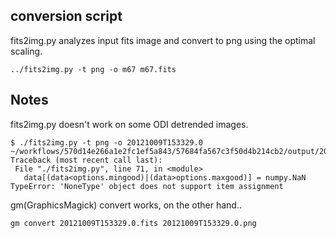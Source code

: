 ## conversion script

fits2img.py analyzes input fits image and convert to png using the optimal scaling.

```
../fits2img.py -t png -o m67 m67.fits  
```

## Notes

fits2img.py doesn't work on some ODI detrended images.

```
$ ./fits2img.py -t png -o 20121009T153329.0 ~/workflows/570d14e266a1e2fc1ef5a843/57684fa567c3f50d4b214cb2/output/20121009T153329.0.fits
Traceback (most recent call last):
 File "./fits2img.py", line 71, in <module>
   data[(data<options.mingood)|(data>options.maxgood)] = numpy.NaN
TypeError: 'NoneType' object does not support item assignment
```

gm(GraphicsMagick) convert works, on the other hand..

```
gm convert 20121009T153329.0.fits 20121009T153329.0.png
```
